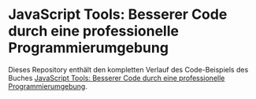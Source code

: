 # JavaScript Tools: Besserer Code durch eine professionelle Programmierumgebung

Dieses Repository enthält den kompletten Verlauf des Code-Beispiels des
Buches
[JavaScript Tools: Besserer Code durch eine professionelle Programmierumgebung](http://www.amazon.de/JavaScript-Tools-Besserer-professionelle-Programmierumgebung/dp/3955391159/ref=asap_bc?ie=UTF8).


